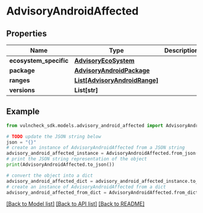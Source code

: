 # AdvisoryAndroidAffected


## Properties

Name | Type | Description | Notes
------------ | ------------- | ------------- | -------------
**ecosystem_specific** | [**AdvisoryEcoSystem**](AdvisoryEcoSystem.md) |  | [optional] 
**package** | [**AdvisoryAndroidPackage**](AdvisoryAndroidPackage.md) |  | [optional] 
**ranges** | [**List[AdvisoryAndroidRange]**](AdvisoryAndroidRange.md) |  | [optional] 
**versions** | **List[str]** |  | [optional] 

## Example

```python
from vulncheck_sdk.models.advisory_android_affected import AdvisoryAndroidAffected

# TODO update the JSON string below
json = "{}"
# create an instance of AdvisoryAndroidAffected from a JSON string
advisory_android_affected_instance = AdvisoryAndroidAffected.from_json(json)
# print the JSON string representation of the object
print(AdvisoryAndroidAffected.to_json())

# convert the object into a dict
advisory_android_affected_dict = advisory_android_affected_instance.to_dict()
# create an instance of AdvisoryAndroidAffected from a dict
advisory_android_affected_from_dict = AdvisoryAndroidAffected.from_dict(advisory_android_affected_dict)
```
[[Back to Model list]](../README.md#documentation-for-models) [[Back to API list]](../README.md#documentation-for-api-endpoints) [[Back to README]](../README.md)


